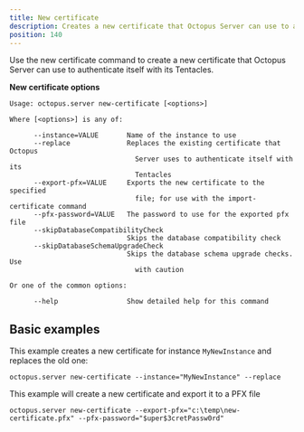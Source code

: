 ```yaml
---
title: New certificate
description: Creates a new certificate that Octopus Server can use to authenticate itself with its Tentacles
position: 140
---
```


Use the new certificate command to create a new certificate that Octopus Server can use to authenticate itself with its Tentacles.

**New certificate options**

```text
Usage: octopus.server new-certificate [<options>]

Where [<options>] is any of:

      --instance=VALUE       Name of the instance to use
      --replace              Replaces the existing certificate that Octopus
                               Server uses to authenticate itself with its
                               Tentacles
      --export-pfx=VALUE     Exports the new certificate to the specified
                               file; for use with the import-certificate command
      --pfx-password=VALUE   The password to use for the exported pfx file
      --skipDatabaseCompatibilityCheck
                             Skips the database compatibility check
      --skipDatabaseSchemaUpgradeCheck
                             Skips the database schema upgrade checks. Use
                               with caution

Or one of the common options:

      --help                 Show detailed help for this command
```

## Basic examples

This example creates a new certificate for instance `MyNewInstance` and replaces the old one:
```text
octopus.server new-certificate --instance="MyNewInstance" --replace
```

This example will create a new certificate and export it to a PFX file
```text
octopus.server new-certificate --export-pfx="c:\temp\new-certificate.pfx" --pfx-password="$uper$3cretPassw0rd"
```

